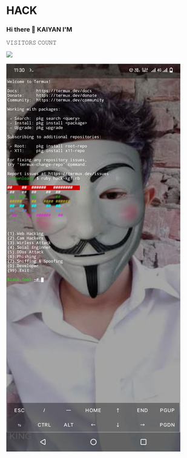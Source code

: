 # HACK
### Hi there 👋 KAlYAN I'M 

𝚅𝙸𝚂𝙸𝚃𝙾𝚁𝚂 𝙲𝙾𝚄𝙽𝚃

 <img src="https://profile-counter.glitch.me/freeCodeCamp/count.svg" />

</p>


![20200808_160757](https://github.com/KGF-TEM/HACK/blob/main/Screenshot_20241028_113017.jpg)
